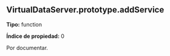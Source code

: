 ## VirtualDataServer.prototype.addService

**Tipo:** function

**Índice de propiedad:** 0

Por documentar.



